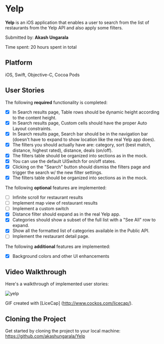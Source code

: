 # Yelp
**Yelp** is an iOS application that enables a user to search from the list of restaurants from the Yelp API and also apply some filters.

Submitted by: **Akash Ungarala**

Time spent: 20 hours spent in total

## Platform

iOS, Swift, Objective-C, Cocoa Pods

## User Stories

The following **required** functionality is completed:

- [x] In Search results page, Table rows should be dynamic height according to the content height.
- [x] In Search results page, Custom cells should have the proper Auto Layout constraints.
- [x] In Search results page, Search bar should be in the navigation bar (doesn't have to expand to show location like the real Yelp app does).
- [x] The filters you should actually have are: category, sort (best match, distance, highest rated), distance, deals (on/off).
- [x] The filters table should be organized into sections as in the mock.
- [x] You can use the default UISwitch for on/off states.
- [x] Clicking on the "Search" button should dismiss the filters page and trigger the search w/ the new filter settings.
- [x] The filters table should be organized into sections as in the mock.

The following **optional** features are implemented:

- [ ] Infinite scroll for restaurant results
- [ ] Implement map view of restaurant results
- [ ] Implement a custom switch
- [x] Distance filter should expand as in the real Yelp app.
- [x] Categories should show a subset of the full list with a "See All" row to expand.
- [x] Show all the formatted list of categories available in the Public API.
- [ ] Implement the restaurant detail page.

The following **additional** features are implemented:

- [x] Background colors and other UI enhancements

## Video Walkthrough 

Here's a walkthrough of implemented user stories:

![yelp](https://cloud.githubusercontent.com/assets/7720015/19670023/0a6c4bde-9a32-11e6-80bb-7b27ab087583.gif)

GIF created with [LiceCap] (http://www.cockos.com/licecap/).

## Cloning the Project

Get started by cloning the project to your local machine: https://github.com/akashungarala/Yelp

